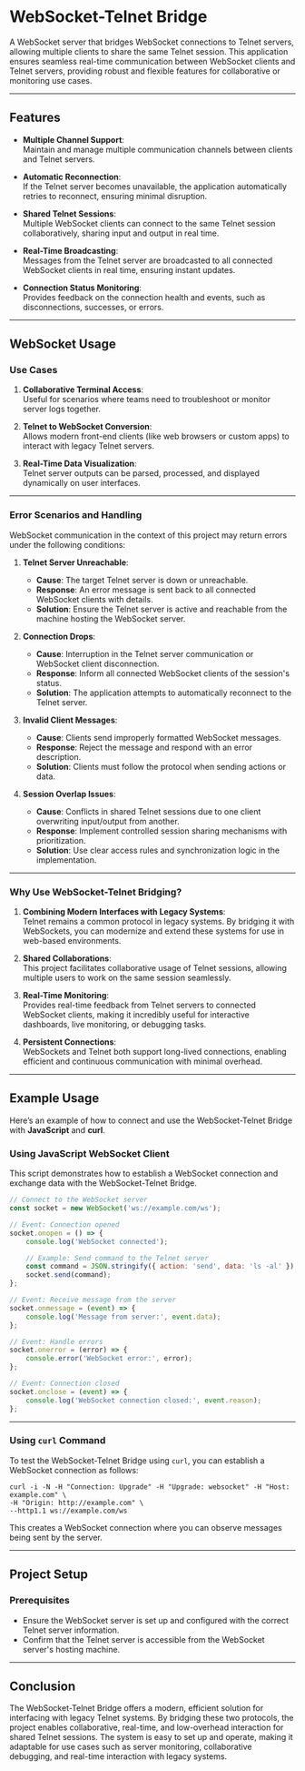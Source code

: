 # WebSocket-Telnet Bridge

A WebSocket server that bridges WebSocket connections to Telnet servers, allowing multiple clients to share the same Telnet session. This application ensures seamless real-time communication between WebSocket clients and Telnet servers, providing robust and flexible features for collaborative or monitoring use cases.

---

## Features

- **Multiple Channel Support**:  
  Maintain and manage multiple communication channels between clients and Telnet servers.

- **Automatic Reconnection**:  
  If the Telnet server becomes unavailable, the application automatically retries to reconnect, ensuring minimal disruption.

- **Shared Telnet Sessions**:  
  Multiple WebSocket clients can connect to the same Telnet session collaboratively, sharing input and output in real time.

- **Real-Time Broadcasting**:  
  Messages from the Telnet server are broadcasted to all connected WebSocket clients in real time, ensuring instant updates.

- **Connection Status Monitoring**:  
  Provides feedback on the connection health and events, such as disconnections, successes, or errors.

---

## WebSocket Usage

### Use Cases
1. **Collaborative Terminal Access**:  
   Useful for scenarios where teams need to troubleshoot or monitor server logs together.

2. **Telnet to WebSocket Conversion**:  
   Allows modern front-end clients (like web browsers or custom apps) to interact with legacy Telnet servers.

3. **Real-Time Data Visualization**:  
   Telnet server outputs can be parsed, processed, and displayed dynamically on user interfaces.

---

### Error Scenarios and Handling
WebSocket communication in the context of this project may return errors under the following conditions:

1. **Telnet Server Unreachable**:
    - **Cause**: The target Telnet server is down or unreachable.
    - **Response**: An error message is sent back to all connected WebSocket clients with details.
    - **Solution**: Ensure the Telnet server is active and reachable from the machine hosting the WebSocket server.

2. **Connection Drops**:
    - **Cause**: Interruption in the Telnet server communication or WebSocket client disconnection.
    - **Response**: Inform all connected WebSocket clients of the session's status.
    - **Solution**: The application attempts to automatically reconnect to the Telnet server.

3. **Invalid Client Messages**:
    - **Cause**: Clients send improperly formatted WebSocket messages.
    - **Response**: Reject the message and respond with an error description.
    - **Solution**: Clients must follow the protocol when sending actions or data.

4. **Session Overlap Issues**:
    - **Cause**: Conflicts in shared Telnet sessions due to one client overwriting input/output from another.
    - **Response**: Implement controlled session sharing mechanisms with prioritization.
    - **Solution**: Use clear access rules and synchronization logic in the implementation.

---

### Why Use WebSocket-Telnet Bridging?

1. **Combining Modern Interfaces with Legacy Systems**:  
   Telnet remains a common protocol in legacy systems. By bridging it with WebSockets, you can modernize and extend these systems for use in web-based environments.

2. **Shared Collaborations**:  
   This project facilitates collaborative usage of Telnet sessions, allowing multiple users to work on the same session seamlessly.

3. **Real-Time Monitoring**:  
   Provides real-time feedback from Telnet servers to connected WebSocket clients, making it incredibly useful for interactive dashboards, live monitoring, or debugging tasks.

4. **Persistent Connections**:  
   WebSockets and Telnet both support long-lived connections, enabling efficient and continuous communication with minimal overhead.

---

## Example Usage

Here’s an example of how to connect and use the WebSocket-Telnet Bridge with **JavaScript** and **curl**.

### Using JavaScript WebSocket Client
This script demonstrates how to establish a WebSocket connection and exchange data with the WebSocket-Telnet Bridge.

```javascript
// Connect to the WebSocket server
const socket = new WebSocket('ws://example.com/ws');

// Event: Connection opened
socket.onopen = () => {
    console.log('WebSocket connected');

    // Example: Send command to the Telnet server
    const command = JSON.stringify({ action: 'send', data: 'ls -al' });
    socket.send(command);
};

// Event: Receive message from the server
socket.onmessage = (event) => {
    console.log('Message from server:', event.data);
};

// Event: Handle errors
socket.onerror = (error) => {
    console.error('WebSocket error:', error);
};

// Event: Connection closed
socket.onclose = (event) => {
    console.log('WebSocket connection closed:', event.reason);
};
```


---

### Using `curl` Command
To test the WebSocket-Telnet Bridge using `curl`, you can establish a WebSocket connection as follows:

```shell script
curl -i -N -H "Connection: Upgrade" -H "Upgrade: websocket" -H "Host: example.com" \
-H "Origin: http://example.com" \
--http1.1 ws://example.com/ws
```


This creates a WebSocket connection where you can observe messages being sent by the server.

---

## Project Setup

### Prerequisites
- Ensure the WebSocket server is set up and configured with the correct Telnet server information.
- Confirm that the Telnet server is accessible from the WebSocket server's hosting machine.

---

## Conclusion

The WebSocket-Telnet Bridge offers a modern, efficient solution for interfacing with legacy Telnet systems. By bridging these two protocols, the project enables collaborative, real-time, and low-overhead interaction for shared Telnet sessions. The system is easy to set up and operate, making it adaptable for use cases such as server monitoring, collaborative debugging, and real-time interaction with legacy systems.